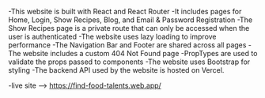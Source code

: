 -This website is built with React and React Router
-It includes pages for Home, Login, Show Recipes, Blog, and Email & Password Registration
-The Show Recipes page is a private route that can only be accessed when the user is authenticated
-The website uses lazy loading to improve performance
-The Navigation Bar and Footer are shared across all pages
-The website includes a custom 404 Not Found page
-PropTypes are used to validate the props passed to components
-The website uses Bootstrap for styling
-The backend API used by the website is hosted on Vercel.

-live site --> https://find-food-talents.web.app/
